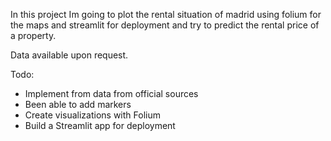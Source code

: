 In this project Im going to plot the rental situation of madrid using folium for the maps and streamlit for deployment and try to predict the rental price of a property.

Data available upon request.

Todo:
- Implement from data from official sources
- Been able to add markers
- Create visualizations with Folium
- Build a Streamlit app for deployment